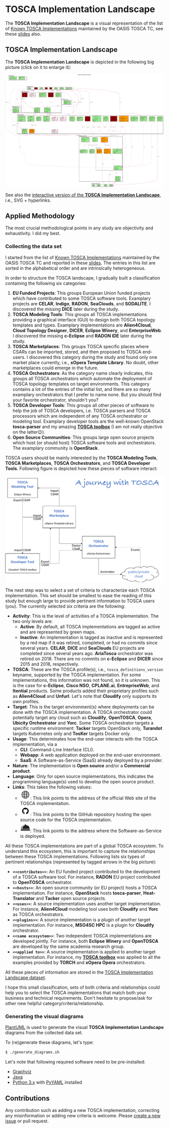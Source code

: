 # TOSCA Implementation Landscape

The **TOSCA Implementation Landscape** is a visual representation of the list of [Known TOSCA Implementations](https://github.com/oasis-open/tosca-community-contributions/wiki/Known-TOSCA-Implementations) maintained by the OASIS TOSCA TC, see these [slides](https://www.oasis-open.org/committees/download.php/67709/TOSCA%20Webinar-2020-09-09.pdf) also.

## TOSCA Implementation Landscape

The **TOSCA Implementation Landscape** is depicted in the following big picture (click on it to enlarge it):

![TOSCA Implementation Landscape](https://raw.githubusercontent.com/philippemerle/tosca-implementation-landscape/main/TOSCA-Implementation-Landscape.png)

See also the [interactive version of the **TOSCA Implementation Landscape**](https://raw.githubusercontent.com/philippemerle/tosca-implementation-landscape/main/TOSCA-Implementation-Landscape.svg), i.e., SVG + hyperlinks.

## Applied Methodology

The most crucial methodological points in any study are objectivity and exhaustivity. I did my best. 

### Collecting the data set

I started from the list of [Known TOSCA Implementations](https://github.com/oasis-open/tosca-community-contributions/wiki/Known-TOSCA-Implementations) maintained by the OASIS TOSCA TC and reported in these [slides](https://www.oasis-open.org/committees/download.php/67709/TOSCA%20Webinar-2020-09-09.pdf). The entries in this list are sorted in the alphabetical order and are intrinsically heterogeneous.

In order to structure the TOSCA landscape, I gradually built a classification containing the following six categories:
1. **EU Funded Projects**: This groups European Union funded projects which have contributed to some TOSCA software tools. Examplary projects are **CELAR**, **Indigo**, **RADON**, **SeaClouds**, and **SODALITE**. I discovered the missing **DICE** later during the study.   
2. **TOSCA Modeling Tools**: This groups all TOSCA implementations providing a graphical interface (GUI) to design both TOSCA topology templates and types. Examplary implementations are **Alien4Cloud**, **Cloud Topology Designer**, **DICER**, **Eclipse Winery**, and **EnterpriseWeb**. I discovered the missing **c-Eclipse** and **RADON IDE** later during the study.
3. **TOSCA Marketplaces**: This groups TOSCA specific places where CSARs can be imported, stored, and then proposed to TOSCA end-users. I discovered this category during the study and found only one market place currently, i.e., **xOpera Template Library**. No doubt, other marketplaces could emerge in the future.
4. **TOSCA Orchestrators**: As the category name clearly indicates, this groups all TOSCA orchestrators which automate the deployment of TOSCA topology templates on target environments.  This category contains a lot of the entries of the initial list, and there are so many examplary orchestrators that I prefer to name none. But you should find your favorite orchestrator, shouldn't you?
5. **TOSCA Developer Tools**: This groups all other pieces of software to help the job of TOSCA developers, i.e. TOSCA parsers and TOSCA processors which are independent of any TOSCA orchestrator or modeling tool. Examplary developer tools are the well-known OpenStack **tosca-parser** and my amazing [**TOSCA toolbox**](https://github.com/Orange-OpenSource/Cloudnet-TOSCA-toolbox) (I am not really objective on the latter:wink:).
6. **Open Source Communities**: This groups large open source projects which host (or should host) TOSCA software tools and orchestrators. The examplary community is **OpenStack**.

TOSCA users should be mainly interested by the **TOSCA Modeling Tools**, **TOSCA Marketplaces**, **TOSCA Orchestrators**, and **TOSCA Developer Tools**. Following figure is depicted how these pieces of software interact:

![A journey with TOSCA](A%20journey%20with%20TOSCA.png)

The next step was to select a set of criteria to characterize each TOSCA implementation. This set should be smallest to ease the reading of this study but enough large to provide pertinent information to TOSCA users (you). The currently selected six criteria are the following:
* **Activity**: This is the level of activities of a TOSCA implementation.  The two only levels are:
  * **Active**: By default, all TOSCA implementations are tagged as active and are represented by green maps. 
  * **Inactive**: An implementation is tagged as inactive and is represented by a red map if it was retired, completed, or had no commits since several years. **CELAR**, **DICE** and **SeaClouds** EU projects are completed since several years ago. **AriaTosca** orchestrator was retired on 2018. There are no commits on **c-Eclipse** and **DICER** since 2015 and 2018, respectively.
* **TOSCA**: These are the TOSCA profile(s), i.e., `tosca_definitions_version` keyname, supported by the TOSCA implementation. For some implementations, this information was not found, so it is unknown. This is the case for **c-Eclipse**, **Cisco NSO**, **CPLANE.ai**, **EntrepriseWeb**, and **Itential** products. Some products added their proprietary profiles such as **Alien4Cloud** and **Unfurl**. Let's note that **Cloudify** only supports its own profiles.
* **Target**: This is the target environment(s) where deployments can be done with the TOSCA implementation. A TOSCA orchestrator could potentially target any cloud such as **Cloudify**, **OpenTOSCA**, **Opera**, **Ubicity Orchestrator** and **Yorc**. Some TOSCA orchestrator targets a specific runtime environment: **Tacker** targets OpenStack only, **Turandot** targets Kubernetes only and **TosKer** targets Docker only.
* **Usage**: This determinates how the end-user interacts with the TOSCA implementation, via a
  * **CLI**: Command-Line Interface (CLI).
  * **Webapp**: A web application deployed on the end-user environment.
  * **SaaS**: A Software-as-Service (SaaS) already deployed by a provider.
* **Nature**: The implementation is **Open source** and/or a **Commercial product**.
* **Language**: Only for open source implementations, this indicates the programming language(s) used to develop the open source product.
* **Links**: This takes the following values:
  * **![Website](icons/Website.png)**: This link points to the address of the official Web site of the TOSCA implementation.
  * **![GitHub](icons/GitHub.png)**: This link points to the GitHub repository hosting the open source code for the TOSCA implementation.
  * **![SaaS](icons/SaaS.png)**: This link points to the address where the Software-as-Service is deployed.

All these TOSCA implementations are part of a global TOSCA ecosystem. To understand this ecosystem, this is important to capture the relationships between these TOSCA implementations. Following lists six types of pertinent relationships (represented by tagged arrows in the big picture):
* **`<<contributes>>`**: An EU funded project contributed to the development of a TOSCA software tool. For instance, **RADON** EU project contributed to **OpenTOSCA** orchestrator.
* **`<<hosts>>`**: An open source community (or EU project) hosts a TOSCA implementation. For instance, **OpenStack** hosts **tosca-parser**, **Heat-Translator** and **Tacker** open source projects.
* **`<<uses>>`**: A source implementation uses another target implementation. For instance, **Alien4Cloud** modeling tool uses both **Cloudify** and **Yorc** as TOSCA orchestrators.
* **`<<plugins>>`**: A source implementation is a plugin of another target implementation. For instance, **MSO4SC HPC** is a plugin for **Cloudify** orchestrator.
* **`<<same ecosystem>>`**: Two independent TOSCA implementations are developed jointly. For instance, both **Eclipse Winery** and **OpenTOSCA** are developed by the same academia research group.
* **`<<applied to>>`**: A source implementation is applied to another target implementation. For instance, my [**TOSCA toolbox**](https://github.com/Orange-OpenSource/Cloudnet-TOSCA-toolbox) was applied to all the examples provided by **TORCH** and **xOpera Opera** orchestrators.

All these pieces of information are stored in the [TOSCA Implementation Landscape dataset](TOSCA-Implementation-Landscape.yaml).

I hope this small classification, sets of both criteria and relationships could help you to select the TOSCA implementations that match both your business and technical requirements. Don't hesitate to propose/ask for other new helpful category/criteria/relationship.
 
### Generating the visual diagrams

[PlantUML](https://plantuml.com) is used to generate the visual **TOSCA Implementation Landscape** diagrams from the collected data set.

To (re)generate these diagrams, let's type:
```sh
$ ./generate_diagrams.sh
```

Let's note that following required software need to be pre-installed:
* [Graphviz](https://graphviz.org/)
* [Java](https://www.java.com)
* [Python 3.x](https://www.python.org/) with [PyYAML](https://pypi.org/project/PyYAML/) installed

## Contributions

Any contribution such as adding a new TOSCA implementation, correcting any misinformation or adding new criteria is welcome. Please [create a new issue](https://github.com/philippemerle/tosca-implementation-landscape/issues/new) or pull request.
